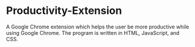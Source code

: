 # Productivity-Extension
A Google Chrome extension which helps the user be more productive while using Google Chrome.  The program is written in HTML, JavaScript, and CSS.
